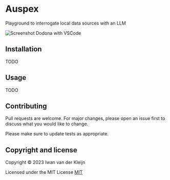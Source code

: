 # Auspex

 Playground to interrogate local data sources with an LLM 

![Screenshot Dodona with VSCode](Screenshot.png)
## Installation

TODO

## Usage

TODO

## Contributing

Pull requests are welcome. For major changes, please open an issue first
to discuss what you would like to change.

Please make sure to update tests as appropriate.

## Copyright and license

Copyright © 2023 Iwan van der Kleijn

Licensed under the MIT License 
[MIT](https://choosealicense.com/licenses/mit/)